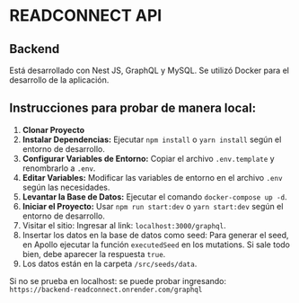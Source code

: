 # READCONNECT API

## Backend

Está desarrollado con Nest JS, GraphQL y MySQL. Se utilizó Docker para el desarrollo de la aplicación.

## Instrucciones para probar de manera local:

1. **Clonar Proyecto**
2. **Instalar Dependencias:** Ejecutar `npm install` o `yarn install` según el entorno de desarrollo.
3. **Configurar Variables de Entorno:** Copiar el archivo `.env.template` y renombrarlo a `.env`.
4. **Editar Variables:** Modificar las variables de entorno en el archivo `.env` según las necesidades.
5. **Levantar la Base de Datos:** Ejecutar el comando `docker-compose up -d`.
6. **Iniciar el Proyecto:** Usar `npm run start:dev` o `yarn start:dev` según el entorno de desarrollo.
7. Visitar el sitio: Ingresar al link: `localhost:3000/graphql`.
8. Insertar los datos en la base de datos como seed: Para generar el seed, en Apollo ejecutar la función `executedSeed` en los mutations. Si sale todo bien, debe aparecer la respuesta `true`.
9. Los datos están en la carpeta `/src/seeds/data`.

Si no se prueba en localhost: se puede probar ingresando: ` https://backend-readconnect.onrender.com/graphql`
